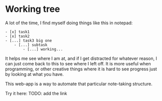 # Working tree

A lot of the time, I find myself doing things like this in notepad:

```
- [x] task1
- [x] task2
- [...] task3 big one
    - [...] subtask
        - [...] working...
```

It helps me see where I am at, and if I get distracted for whatever reason, I can just come back to this to see where I left off. 
It is more useful when programming, or other creative things where it is hard to see progress just by looking at what you have.

This web-app is a way to automate that particular note-taking structure.

Try it here: TODO: add the link